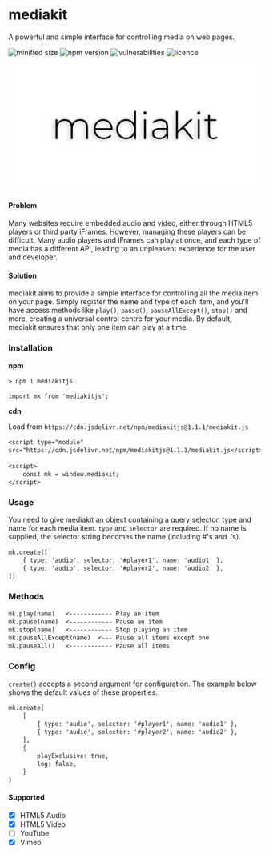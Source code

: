 # mediakit
A powerful and simple interface for controlling media on web pages.

![minified size](https://img.shields.io/bundlephobia/min/mediakitjs?style=flat-square) ![npm version](https://img.shields.io/npm/v/mediakitjs?style=flat-square) ![vulnerabilities](https://img.shields.io/snyk/vulnerabilities/npm/mediakitjs?style=flat-square) ![licence](https://img.shields.io/npm/l/mediakitjs?style=flat-square)

![mediakit](./logo.jpg)

#### Problem
Many websites require embedded audio and video, either through HTML5 players or third party iFrames. However, managing these players can be difficult. Many audio players and iFrames can play at once, and each type of media has a different API, leading to an unpleasent experience for the user and developer.

#### Solution
mediakit aims to provide a simple interface for controlling all the media item on your page. Simply register the name and type of each item, and you'll have access methods like `play()`, `pause()`, `pauseAllExcept()`, `stop()` and more, creating a universal control centre for your media. By default, mediakit ensures that only one item can play at a time.
### Installation
**npm**
```
> npm i mediakitjs
```
```$xslt
import mk from 'mediakitjs';
```


**cdn**

Load from `https://cdn.jsdelivr.net/npm/mediakitjs@1.1.1/mediakit.js`
```$xslt
<script type="module" src="https://cdn.jsdelivr.net/npm/mediakitjs@1.1.1/mediakit.js</script>

<script>
    const mk = window.mediakit;
</script>
```

### Usage
You need to give mediakit an object containing a [query selector](https://developer.mozilla.org/en-US/docs/Web/API/Document/querySelector), type and name for each media item.
`type` and `selector` are required. If no name is supplied, the selector string becomes the name (including #'s and .'s).
```$xslt
mk.create([
    { type: 'audio', selector: '#player1', name: 'audio1' },
    { type: 'audio', selector: '#player2', name: 'audio2' },
])
```

### Methods
```$xslt
mk.play(name)   <------------ Play an item
mk.pause(name)  <------------ Pause an item
mk.stop(name)   <------------ Stop playing an item
mk.pauseAllExcept(name)  <--- Pause all items except one
mk.pauseAll()   <------------ Pause all items
```

### Config
`create()` accepts a second argument for configuration. The example below shows the default values of these properties.
```$xslt
mk.create(
    [
        { type: 'audio', selector: '#player1', name: 'audio1' },
        { type: 'audio', selector: '#player2', name: 'audio2' },
    ],
    {
        playExclusive: true,
        log: false,
    }
)
```
#### Supported 
- [x] HTML5 Audio
- [x] HTML5 Video
- [ ] YouTube
- [x] Vimeo 
